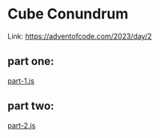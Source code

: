 # Cube Conundrum

Link: https://adventofcode.com/2023/day/2

## part one:
[part-1.js](part-1.js)

## part two:
[part-2.js](part-2.js)

